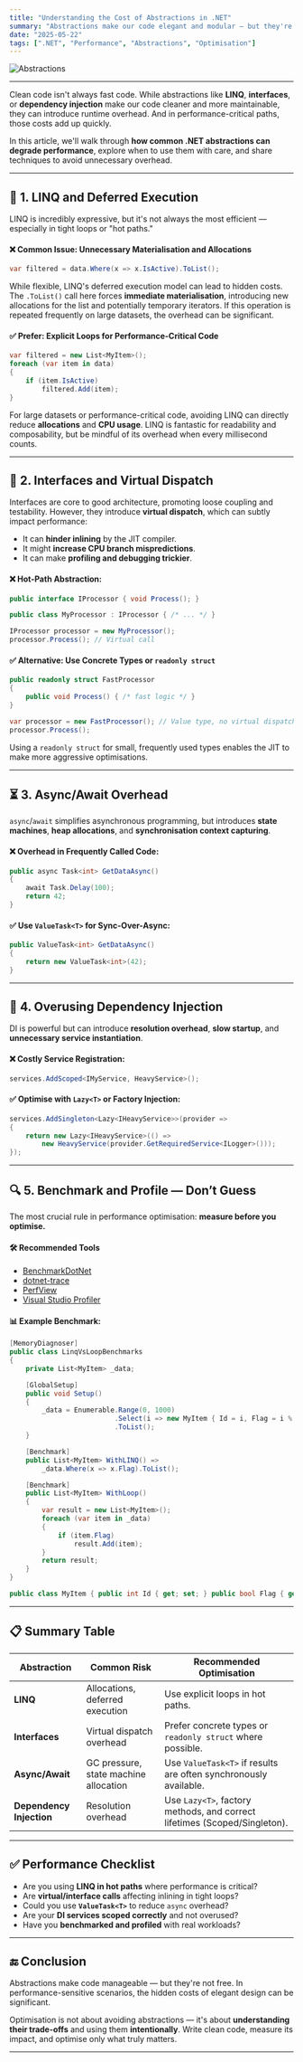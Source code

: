 ```yaml
---
title: "Understanding the Cost of Abstractions in .NET"
summary: "Abstractions make our code elegant and modular — but they're not free. In this article, we explore how some common abstractions in .NET can hurt performance if used carelessly, and how to avoid the hidden costs."
date: "2025-05-22"
tags: [".NET", "Performance", "Abstractions", "Optimisation"]
---
```


![Abstractions](Abstraction.png)

---

Clean code isn't always fast code. While abstractions like **LINQ**, **interfaces**, or **dependency injection** make our code cleaner and more maintainable, they can introduce runtime overhead. And in performance-critical paths, those costs add up quickly.

In this article, we'll walk through **how common .NET abstractions can degrade performance**, explore when to use them with care, and share techniques to avoid unnecessary overhead.

---

## 🧱 1. LINQ and Deferred Execution

LINQ is incredibly expressive, but it's not always the most efficient — especially in tight loops or "hot paths."

#### ❌ Common Issue: Unnecessary Materialisation and Allocations

```csharp
var filtered = data.Where(x => x.IsActive).ToList();
````

While flexible, LINQ's deferred execution model can lead to hidden costs. The `.ToList()` call here forces **immediate materialisation**, introducing new allocations for the list and potentially temporary iterators. If this operation is repeated frequently on large datasets, the overhead can be significant.

#### ✅ Prefer: Explicit Loops for Performance-Critical Code

```csharp
var filtered = new List<MyItem>();
foreach (var item in data)
{
    if (item.IsActive)
        filtered.Add(item);
}
```

For large datasets or performance-critical code, avoiding LINQ can directly reduce **allocations** and **CPU usage**. LINQ is fantastic for readability and composability, but be mindful of its overhead when every millisecond counts.


---

## 👻 2. Interfaces and Virtual Dispatch

Interfaces are core to good architecture, promoting loose coupling and testability. However, they introduce **virtual dispatch**, which can subtly impact performance:

* It can **hinder inlining** by the JIT compiler.
* It might **increase CPU branch mispredictions**.
* It can make **profiling and debugging trickier**.

#### ❌ Hot-Path Abstraction:

```csharp
public interface IProcessor { void Process(); }

public class MyProcessor : IProcessor { /* ... */ }

IProcessor processor = new MyProcessor();
processor.Process(); // Virtual call
```

#### ✅ Alternative: Use Concrete Types or `readonly struct`

```csharp
public readonly struct FastProcessor
{
    public void Process() { /* fast logic */ }
}

var processor = new FastProcessor(); // Value type, no virtual dispatch
processor.Process();
```

Using a `readonly struct` for small, frequently used types enables the JIT to make more aggressive optimisations.


---

## ⏳ 3. Async/Await Overhead

`async`/`await` simplifies asynchronous programming, but introduces **state machines**, **heap allocations**, and **synchronisation context capturing**.

#### ❌ Overhead in Frequently Called Code:

```csharp
public async Task<int> GetDataAsync()
{
    await Task.Delay(100);
    return 42;
}
```

#### ✅ Use `ValueTask<T>` for Sync-Over-Async:

```csharp
public ValueTask<int> GetDataAsync()
{
    return new ValueTask<int>(42);
}
```


---

## 💉 4. Overusing Dependency Injection

DI is powerful but can introduce **resolution overhead**, **slow startup**, and **unnecessary service instantiation**.

#### ❌ Costly Service Registration:

```csharp
services.AddScoped<IMyService, HeavyService>();
```

#### ✅ Optimise with `Lazy<T>` or Factory Injection:

```csharp
services.AddSingleton<Lazy<IHeavyService>>(provider =>
{
    return new Lazy<IHeavyService>(() =>
        new HeavyService(provider.GetRequiredService<ILogger>()));
});
```


---

## 🔍 5. Benchmark and Profile — Don’t Guess

The most crucial rule in performance optimisation: **measure before you optimise.**

#### 🛠️ Recommended Tools

* [BenchmarkDotNet](https://github.com/dotnet/BenchmarkDotNet)
* [dotnet-trace](https://learn.microsoft.com/en-us/dotnet/core/diagnostics/dotnet-trace)
* [PerfView](https://learn.microsoft.com/en-us/dynamics365/business-central/dev-itpro/administration/monitor-use-perfview-collect-event-trace-data)
* [Visual Studio Profiler](https://learn.microsoft.com/en-us/visualstudio/profiling/?view=vs-2022)

#### 📊 Example Benchmark:

```csharp
[MemoryDiagnoser]
public class LinqVsLoopBenchmarks
{
    private List<MyItem> _data;

    [GlobalSetup]
    public void Setup()
    {
        _data = Enumerable.Range(0, 1000)
                          .Select(i => new MyItem { Id = i, Flag = i % 2 == 0 })
                          .ToList();
    }

    [Benchmark]
    public List<MyItem> WithLINQ() =>
        _data.Where(x => x.Flag).ToList();

    [Benchmark]
    public List<MyItem> WithLoop()
    {
        var result = new List<MyItem>();
        foreach (var item in _data)
        {
            if (item.Flag)
                result.Add(item);
        }
        return result;
    }
}

public class MyItem { public int Id { get; set; } public bool Flag { get; set; } }
```

---

## 📋 Summary Table

| Abstraction              | Common Risk                           | Recommended Optimisation                                                  |
| ------------------------ | ------------------------------------- | ------------------------------------------------------------------------- |
| **LINQ**                 | Allocations, deferred execution       | Use explicit loops in hot paths.                                          |
| **Interfaces**           | Virtual dispatch overhead             | Prefer concrete types or `readonly struct` where possible.                |
| **Async/Await**          | GC pressure, state machine allocation | Use `ValueTask<T>` if results are often synchronously available.          |
| **Dependency Injection** | Resolution overhead                   | Use `Lazy<T>`, factory methods, and correct lifetimes (Scoped/Singleton). |

---

## ✅ Performance Checklist

* Are you using **LINQ in hot paths** where performance is critical?
* Are **virtual/interface calls** affecting inlining in tight loops?
* Could you use **`ValueTask<T>`** to reduce `async` overhead?
* Are your **DI services scoped correctly** and not overused?
* Have you **benchmarked and profiled** with real workloads?

---

## 🔚 Conclusion

Abstractions make code manageable — but they're not free. In performance-sensitive scenarios, the hidden costs of elegant design can be significant.

Optimisation is not about avoiding abstractions — it's about **understanding their trade-offs** and using them **intentionally**. Write clean code, measure its impact, and optimise only what truly matters.



---


